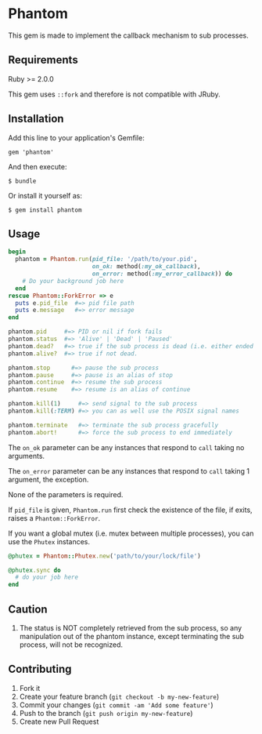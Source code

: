 # Phantom

This gem is made to implement the callback mechanism to sub processes.

## Requirements

Ruby >= 2.0.0

This gem uses `::fork` and therefore is not compatible with JRuby.

## Installation

Add this line to your application's Gemfile:

    gem 'phantom'

And then execute:

    $ bundle

Or install it yourself as:

    $ gem install phantom

## Usage

```ruby
begin
  phantom = Phantom.run(pid_file: '/path/to/your.pid',
                        on_ok: method(:my_ok_callback),
                        on_error: method(:my_error_callback)) do
    # Do your background job here
  end
rescue Phantom::ForkError => e
  puts e.pid_file  #=> pid file path
  puts e.message   #=> error message
end

phantom.pid     #=> PID or nil if fork fails
phantom.status  #=> 'Alive' | 'Dead' | 'Paused'
phantom.dead?   #=> true if the sub process is dead (i.e. either ended normally or killed)
phantom.alive?  #=> true if not dead.

phantom.stop      #=> pause the sub process
phantom.pause     #=> pause is an alias of stop
phantom.continue  #=> resume the sub process
phantom.resume    #=> resume is an alias of continue

phantom.kill(1)     #=> send signal to the sub process
phantom.kill(:TERM) #=> you can as well use the POSIX signal names

phantom.terminate   #=> terminate the sub process gracefully
phantom.abort!      #=> force the sub process to end immediately
```

The `on_ok` parameter can be any instances that respond to `call` taking no arguments.

The `on_error` parameter can be any instances that respond to `call` taking 1 argument, the exception.

None of the parameters is required.

If `pid_file` is given, `Phantom.run` first check the existence of the file, if exits, raises a `Phantom::ForkError`.

If you want a global mutex (i.e. mutex between multiple processes), you can use the `Phutex` instances.

```ruby
@phutex = Phantom::Phutex.new('path/to/your/lock/file')

@phutex.sync do
  # do your job here
end
```

## Caution
1. The status is NOT completely retrieved from the sub process, so any manipulation out of the phantom instance,
except terminating the sub process, will not be recognized.

## Contributing

1. Fork it
2. Create your feature branch (`git checkout -b my-new-feature`)
3. Commit your changes (`git commit -am 'Add some feature'`)
4. Push to the branch (`git push origin my-new-feature`)
5. Create new Pull Request
